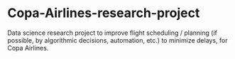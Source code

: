 # Copa-Airlines-research-project
Data science research project to improve flight scheduling / planning (if possible, by algorithmic decisions, automation, etc.) to minimize delays, for Copa Airlines.
